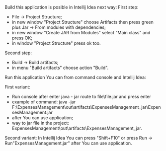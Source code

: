 Build this application is posible in Intellij Idea next way:
First step:
   + File -> Project Structure;  
   + in new window "Project Structure" choose Artifacts then press green plus Jar -> From modules with dependencies; 
   + in new window "Create JAR from Modules" select "Main class" and press OK;
   + in window "Project Structure" press ok too.
   
Second step:
   + Build -> Build artifacts; 
   + in menu "Build artifacts" choose action "Build".   
   
Run this application You can from command console and Intellij Idea:  

First variant:
   + Run console after enter java - jar route to file\file.jar and press enter
   + example of command: java -jar F:\ExpensesManagement\out\artifacts\ExpensesManagement_jar\ExpensesManagement.jar
   + after You can use application; 
   + way to jar file in the project: ExpensesManagement\out\artifacts\ExpensesManagement_jar.
   
Second variant:
   In Intellij Idea You can press "Shift+F10" or press Run -> Run"ExpensesManagement.jar" after You can use application.
